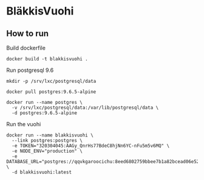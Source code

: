 # BläkkisVuohi

## How to run

Build dockerfile

```
docker build -t blakkisvuohi .
```

Run postgresql 9.6

```
mkdir -p /srv/lxc/postgresql/data

docker pull postgres:9.6.5-alpine

docker run --name postgres \
  -v /srv/lxc/postgresql/data:/var/lib/postgresql/data \
  -d postgres:9.6.5-alpine

```

Run the vuohi

```
docker run --name blakkisvuohi \
  --link postgres:postgres \
  -e TOKEN="320304045:AAGy_QnrHs77BdeC8hjNn6YC-nFu5m5v6MQ" \
  -e NODE_ENV="production" \
  -e DATABASE_URL="postgres://qqvkgaroocichu:8eed6802759bbee7b1a82bcead06e5268250bbab97d87862bb4f2dc9aa06cd78@172.17.0.2:5432/blakkisvuohi" \
  -d blakkisvuohi:latest
```
